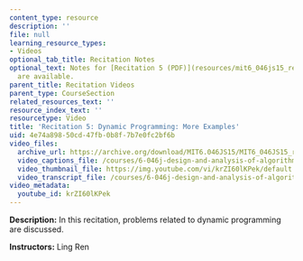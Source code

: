 ```yaml
---
content_type: resource
description: ''
file: null
learning_resource_types:
- Videos
optional_tab_title: Recitation Notes
optional_text: Notes for [Recitation 5 (PDF)](resources/mit6_046js15_recitation5)
  are available.
parent_title: Recitation Videos
parent_type: CourseSection
related_resources_text: ''
resource_index_text: ''
resourcetype: Video
title: 'Recitation 5: Dynamic Programming: More Examples'
uid: 4e74a898-50cd-47fb-0b8f-7b7e0fc2bf6b
video_files:
  archive_url: https://archive.org/download/MIT6.046JS15/MIT6_046JS15_rec05_300k.mp4
  video_captions_file: /courses/6-046j-design-and-analysis-of-algorithms-spring-2015/906eaeb94f0d53039ca8f620430972da_krZI60lKPek.vtt
  video_thumbnail_file: https://img.youtube.com/vi/krZI60lKPek/default.jpg
  video_transcript_file: /courses/6-046j-design-and-analysis-of-algorithms-spring-2015/25a49f173dc534bf565b38506f6a479d_krZI60lKPek.pdf
video_metadata:
  youtube_id: krZI60lKPek
---
```


**Description:** In this recitation, problems related to dynamic programming are discussed.

**Instructors:** Ling Ren
